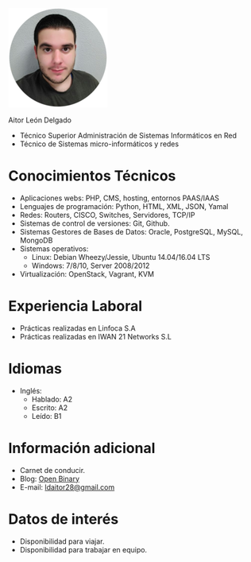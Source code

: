 ![foto-perfil](assets/curriculum.png)

Aitor León Delgado

- Técnico Superior Administración de Sistemas Informáticos en Red
- Técnico de Sistemas micro-informáticos y redes

# Conocimientos Técnicos

- Aplicaciones webs:  PHP, CMS, hosting, entornos PAAS/IAAS
- Lenguajes de programación: Python, HTML, XML, JSON, Yamal
- Redes: Routers, CISCO, Switches, Servidores, TCP/IP
- Sistemas de control de versiones: Git, Github.
- Sistemas Gestores de Bases de Datos: Oracle, PostgreSQL, MySQL, MongoDB
- Sistemas operativos: 
	- Linux: Debian Wheezy/Jessie, Ubuntu 14.04/16.04 LTS
	- Windows: 7/8/10, Server 2008/2012
- Virtualización: OpenStack, Vagrant, KVM

# Experiencia Laboral

- Prácticas realizadas en Linfoca S.A
- Prácticas realizadas en IWAN 21 Networks S.L

# Idiomas

- Inglés: 
	- Hablado: A2
	- Escrito: A2
	- Leído: B1

# Información adicional

- Carnet de conducir.
- Blog: [Open Binary](https://openbinary20.wordpress.com)
- E-mail: ldaitor28@gmail.com

# Datos de interés

- Disponibilidad para viajar.
- Disponibilidad para trabajar en equipo.

